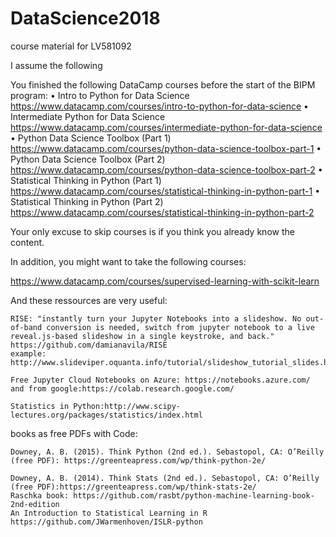 # DataScience2018
course material for LV581092

I assume the following

You finished the following DataCamp courses before the start of the BIPM program:
• Intro to Python for Data Science
https://www.datacamp.com/courses/intro-to-python-for-data-science
• Intermediate Python for Data Science
https://www.datacamp.com/courses/intermediate-python-for-data-science
• Python Data Science Toolbox (Part 1)
https://www.datacamp.com/courses/python-data-science-toolbox-part-1
• Python Data Science Toolbox (Part 2)
https://www.datacamp.com/courses/python-data-science-toolbox-part-2
• Statistical Thinking in Python (Part 1)
https://www.datacamp.com/courses/statistical-thinking-in-python-part-1
• Statistical Thinking in Python (Part 2) https://www.datacamp.com/courses/statistical-thinking-in-python-part-2


Your only excuse to skip courses is if you think you already know the content.

In addition, you might want to take the following courses:

https://www.datacamp.com/courses/supervised-learning-with-scikit-learn

And these ressources are very useful:

    RISE: "instantly turn your Jupyter Notebooks into a slideshow. No out-of-band conversion is needed, switch from jupyter notebook to a live reveal.js-based slideshow in a single keystroke, and back." https://github.com/damianavila/RISE
    example: http://www.slideviper.oquanta.info/tutorial/slideshow_tutorial_slides.html#/

    Free Jupyter Cloud Notebooks on Azure: https://notebooks.azure.com/
    and from google:https://colab.research.google.com/

    Statistics in Python:http://www.scipy-lectures.org/packages/statistics/index.html

books as free PDFs with Code:

    Downey, A. B. (2015). Think Python (2nd ed.). Sebastopol, CA: O’Reilly (free PDF): https://greenteapress.com/wp/think-python-2e/

    Downey, A. B. (2014). Think Stats (2nd ed.). Sebastopol, CA: O’Reilly (free PDF):https://greenteapress.com/wp/think-stats-2e/
    Raschka book: https://github.com/rasbt/python-machine-learning-book-2nd-edition
    An Introduction to Statistical Learning in R
    https://github.com/JWarmenhoven/ISLR-python
